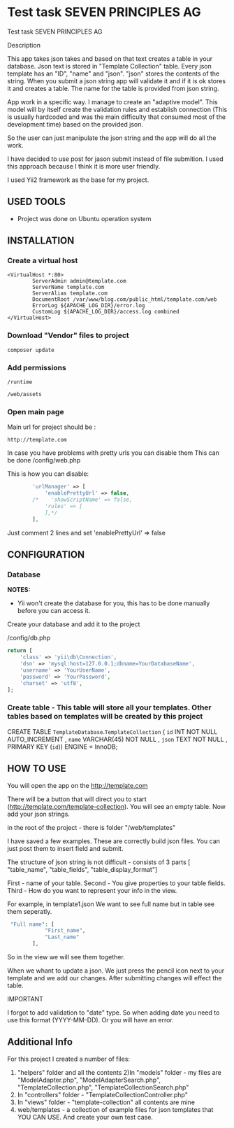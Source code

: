 Test task SEVEN PRINCIPLES AG
============================

Test task SEVEN PRINCIPLES AG

Description

This app takes json takes and based on that text creates a table in your database.
Json text is stored in "Template Collection" table. Every json template has an "ID", "name" and "json". "json" stores the contents of the string.
When you submit a json string app will validate it and if it is ok stores it and creates a table. The name for the table is provided from json string.

App work in a specific way.
I manage to create an "adaptive model". 
This model will by itself create the validation rules and establish connection (This is usually hardcoded and was the main difficulty that consumed most of the development time) based on the provided json. 

So the user can just manipulate the json string and the app will do all the work.

I have decided to use post for jason submit instead of file submition. I used this approach because I think it is more user friendly.

I used Yii2 framework as the base for my project. 


USED TOOLS
----------

- Project was done on Ubuntu operation system

INSTALLATION
------------

### Create a virtual host

```
<VirtualHost *:80>
        ServerAdmin admin@template.com
        ServerName template.com
        ServerAlias template.com
        DocumentRoot /var/www/blog.com/public_html/template.com/web
        ErrorLog ${APACHE_LOG_DIR}/error.log
        CustomLog ${APACHE_LOG_DIR}/access.log combined
</VirtualHost>
```


### Download "Vendor" files to project

~~~
composer update
~~~

### Add permissions
~~~
/runtime

/web/assets

~~~


### Open main page

Main url for project should be :
~~~
http://template.com
~~~

In case you have problems with pretty urls you can disable them
This can be done /config/web.php

This is how you can disable:

```php
        'urlManager' => [
            'enablePrettyUrl' => false,
        /*    'showScriptName' => false,
            'rules' => [
            ],*/
        ],
```
Just comment 2 lines and set 'enablePrettyUrl' => false


CONFIGURATION
-------------

### Database

**NOTES:**
- Yii won't create the database for you, this has to be done manually before you can access it.

Create your database and add it to the project

/config/db.php

```php
return [
    'class' => 'yii\db\Connection',
    'dsn' => 'mysql:host=127.0.0.1;dbname=YourDatabaseName',
    'username' => 'YourUserName',
    'password' => 'YourPassword',
    'charset' => 'utf8',
];
```
### Create table - This table will store all your templates. Other tables based on templates will be created by this project

CREATE TABLE `TemplateDatabase`.`TemplateCollection` ( 
`id` INT NOT NULL AUTO_INCREMENT , 
`name` VARCHAR(45) NOT NULL , 
`json` TEXT NOT NULL , 
PRIMARY KEY (`id`)) 
ENGINE = InnoDB;


HOW TO USE
-------------

You will open the app on the http://template.com

There will be a button that will direct you to start (http://template.com/template-collection).
You will see an empty table. Now add your json strings.

in the root of the project - there is folder "/web/templates"

I have saved a few examples. These are correctly build json files. You can just post them to insert field and submit.

The structure of json string is not difficult - consists of 3 parts [ "table_name", "table_fields", "table_display_format"]

First - name of your table. 
Second - You give properties to your table fields. 
Third - How do you want to represent your info in the view.

For example, in template1.json We want to see full name but in table see them seperatly.

```php
 "Full name": [
            "First_name",
            "Last_name"
        ],
```
So in the view we will see them together.


When we whant to update a json. We just press the pencil icon next to your template and we add our changes.
After submitting changes will effect the table.

IMPORTANT

I forgot to add validation to "date" type. So when adding date you need to use this format (YYYY-MM-DD). Or you will have an error. 


Additional Info
-------------

For this project I created a number of files:

1) "helpers" folder and all the contents
2)In "models" folder - my files are "ModelAdapter.php", "ModelAdapterSearch.php", "TemplateCollection.php", "TemplateCollectionSearch.php"
3) In "controllers" folder - "TemplateCollectionController.php"
4) In "views" folder - "template-collection" all contents are mine
5) web/templates - a collection of example files for json templates that YOU CAN USE. And create your own test case.